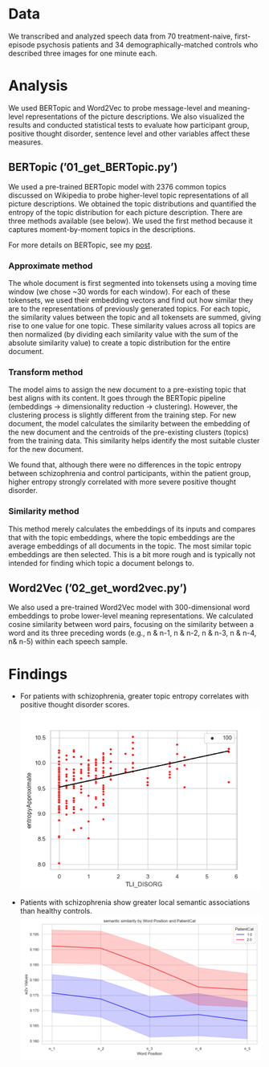 # Data

We transcribed and analyzed speech data from 70 treatment-naive, first-episode psychosis patients and 34 demographically-matched controls who described three images for one minute each.

# Analysis

We used BERTopic and Word2Vec to probe message-level and meaning-level representations of the picture descriptions. We also visualized the results and conducted statistical tests to evaluate how participant group, positive thought disorder, sentence level and other variables affect these measures.

## BERTopic (’01_get_BERTopic.py’)

We used a pre-trained BERTopic model with 2376 common topics discussed on Wikipedia to probe higher-level topic representations of all picture descriptions. We obtained the topic distributions and quantified the entropy of the topic distribution for each picture description. There are three methods available (see below). We used the first method because it captures moment-by-moment topics in the descriptions.

For more details on BERTopic, see my [post](https://wordpress.com/post/linlifejourney.wordpress.com/291).

### Approximate method

The whole document is first segmented into tokensets using a moving time window (we chose ~30 words for each window). For each of these tokensets, we used their embedding vectors and find out how similar they are to the representations of previously generated topics. For each topic, the similarity values between the topic and all tokensets are summed, giving rise to one value for one topic. These similarity values across all topics are then normalized (by dividing each similarity value with the sum of the absolute similarity value) to create a topic distribution for the entire document.

### Transform method

The model aims to assign the new document to a pre-existing topic that best aligns with its content. It goes through the BERTopic pipeline (embeddings -> dimensionality reduction -> clustering). However, the clustering process is slightly different from the training step. For new document, the model calculates the similarity between the embedding of the new document and the centroids of the pre-existing clusters (topics) from the training data. This similarity helps identify the most suitable cluster for the new document. 

We found that, although there were no differences in the topic entropy between schizophrenia and control participants, within the patient group, higher entropy strongly correlated with more severe positive thought disorder.

### Similarity method

This method merely calculates the embeddings of its inputs and compares that with the topic embeddings, where the topic embeddings are the average embeddings of all documents in the topic. The most similar topic embeddings are then selected. This is a bit more rough and is typically not intended for finding which topic a document belongs to.

## Word2Vec (’02_get_word2vec.py’)

We also used a pre-trained Word2Vec model with 300-dimensional word embeddings to probe lower-level meaning representations. We calculated cosine similarity between word pairs, focusing on the similarity between a word and its three preceding words (e.g., n & n-1, n & n-2, n & n-3, n & n-4, n& n-5) within each speech sample.

# Findings

- For patients with schizophrenia, greater topic entropy correlates with positive thought disorder scores.
![relationship between topic distribution and positive thought disorder](https://github.com/linwangmeyer/scz_LLMs/blob/master/plots/Entropy_LTI_patient_scatterplot.png)
  
- Patients with schizophrenia show greater local semantic associations than healthy controls.
![word2vec similarity difference between patients and controls](https://github.com/linwangmeyer/scz_LLMs/blob/master/plots/W2v_PatientCat_wordpos_lineplot.png)
